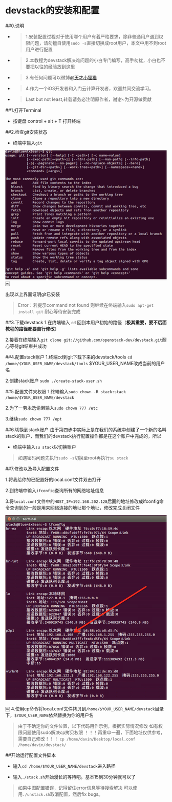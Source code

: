 # devstack的安装和配置

##0.说明
* > 1.安装配置过程对于使用哪个用户有着严格要求，除非普通用户遇到权限问题，请勿擅自使用`sudo -s`直接切换成root用户，本文中用不到root用户进行配置

* > 2.本教程为devstack解决难问题的小白专门编写，高手勿扰，小白也不要把以往的经验放到这里

* > 3.有任何问题可以微博[@天才小狸猫](http://weibo.com/1736699471)

* > 4.作为一个iOS开发者和入门云计算开发者，欢迎共同交流学习。

* > Last but not least,转载请务必注明原作者，谢谢~为开源做贡献


##1.打开Terminal
* 按键盘 control + alt + T 打开终端

##2.检查git安装状态
* 终端中输入`git`

![git.png](https://raw.githubusercontent.com/DavinZhang/devstackGuide/master/Screenshots/git.png)￼

出现以上界面证明git已安装

> Error：若提示command not found 则继续在终端输入`sudo apt-get install git`
耐心等待安装完成

##3.下载devstack
1.在终端输入 `cd` 回到本用户初始的路径（**极其重要，要不后面教程的路径都要自行修改**）

2.接着在终端输入`git clone git://github.com/openstack-dev/devstack.git`耐心等待git结束并成功

##4.配置stack账户
1.终端cd到git下载下来的devstack/tools
`cd /home/$YOUR_USER_NAME/devstack/tools`
$YOUR_USER_NAME改成当前的用户名

2.创建stack账户
`sudo ./create-stack-user.sh`

##5.配置文件夹权限
1.终端输入`sudo chown -R stack:stack /home/$YOUR_USER_NAME/devstack`

2.为了一劳永逸偷懒输入`sudo chown 777 /etc`

3.继续`sudo chown 777 /opt`

##6.切换到stack账户
由于第四步中实际上是在我们的系统中创建了一个新的名叫stack的账户，而我们的devstack执行配置操作都是在这个账户中完成的，所以

* 终端中输入`su stack`以切换账户
> 如遇密码问题先执行`sudo -s`切换至root再执行`su stack`

##7.修改以及导入配置文件

1.将我给你的已配置好的local.conf文件双击打开

2.到终端中输入`ifconfig`查询所有的网络地址信息

3.将`local.conf`文件中的`HOST_IP=192.168.202.128`后面的地址修改成ifconfig命令查询到的一般是用来网络连接的地址那个地址，修改完成关闭文件

![net.jpg](https://raw.githubusercontent.com/DavinZhang/devstackGuide/master/Screenshots/net.jpg)

￼
4.使用cp命令将local.conf文件拷贝到`/home/$YOUR_USER_NAME/devstack`目录下，`$YOUR_USER_NAME`依然替换为你的用户名
>由于不确定你的文件位置，以下代码用作示例，根据实际情况修改
>如有权限问题使用sudo解决cp拷贝权限
>！！！再重申一遍，下面地址仅供参考，需要自己修改！！！
`cp /home/davin/Desktop/local.conf /home/davin/devstack/`

##开始运行配置文件脚本

* 输入`cd /home/$YOUR_USER_NAME/devstack`进入路径

* 输入`./stack.sh`开始漫长的等待吧。基本15到30分钟就可以了

>如果中图配置错误，记得留住error信息等待搜索解决
>可以使用`./unstack.sh`取消配置，然后fix bugs。


